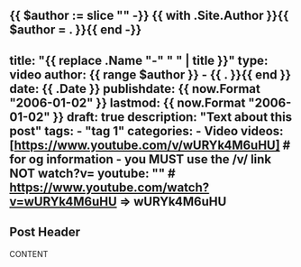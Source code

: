 {{ $author := slice "" -}}
{{ with .Site.Author }}{{ $author = . }}{{ end -}}
---
title: "{{ replace .Name "-" " " | title }}"
type: video
author: {{ range $author }}
    - {{ . }}{{ end }} 
date: {{ .Date }}
publishdate: {{ now.Format "2006-01-02" }}
lastmod: {{ now.Format "2006-01-02" }}
draft: true
description: "Text about this post"
tags:
    - "tag 1"
categories:
    - Video
videos: [https://www.youtube.com/v/wURYk4M6uHU] # for og information - you MUST use the /v/ link NOT watch?v=
youtube: "" # https://www.youtube.com/watch?v=wURYk4M6uHU => wURYk4M6uHU
---

## Post Header

CONTENT
